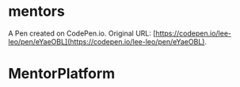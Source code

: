# mentors

A Pen created on CodePen.io. Original URL: [https://codepen.io/lee-leo/pen/eYaeOBL](https://codepen.io/lee-leo/pen/eYaeOBL).

# MentorPlatform
